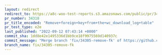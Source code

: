 ```yaml
---
layout: redirect
redirect_to: https://a8c-woo-test-reports.s3.amazonaws.com/public/pr/34318/e2e/index.html
pr_number: 34318
pr_title_encoded: "Remove+foreign+key+from+the+wc_download_log+table"
pr_test_type: e2e
last_published: "2022-09-12 07:43:14 +0000"
commit_sha: 1dd8e42e1495336d1bb9ce18f9975569d140937c
commit_message: "Merge branch 'fix/34305-remove-fk' of https://github.com/woocommerce/…"
branch_name: fix/34305-remove-fk
---
```

